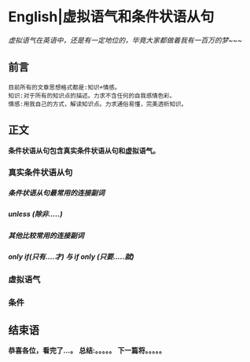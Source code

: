 # English|虚拟语气和条件状语从句
*虚拟语气在英语中，还是有一定地位的，毕竟大家都做着我有一百万的梦~~~*

## 前言
    目前所有的文章思想格式都是:知识+情感。
    知识:对于所有的知识点的描述。力求不含任何的自我感情色彩。
    情感:用我自己的方式，解读知识点。力求通俗易懂，完美透析知识。

## 正文
**条件状语从句包含真实条件状语从句和虚拟语气。**

### 真实条件状语从句
##### 条件状语从句最常用的连接副词

##### unless (除非.....)


##### 其他比较常用的连接副词


##### only if(只有....才) 与 if only (只要.....就)


### 虚拟语气


### 条件







## 结束语
 **恭喜各位，看完了...。**
**总结:。。。。。**
**下一篇将。。。。。**








